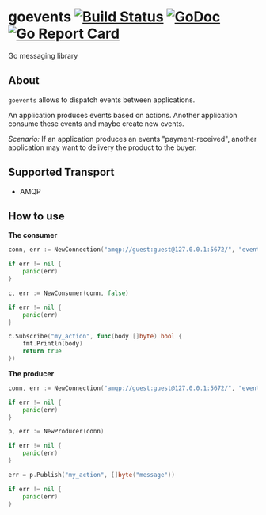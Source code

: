 # goevents [![Build Status](https://travis-ci.org/eventials/goevents.svg?branch=master)](https://travis-ci.org/eventials/goevents) [![GoDoc](https://godoc.org/github.com/eventials/goevents?status.svg)](http://godoc.org/github.com/eventials/goevents) [![Go Report Card](https://goreportcard.com/badge/github.com/eventials/goevents)](https://goreportcard.com/report/github.com/eventials/goevents)

Go messaging library

## About

`goevents` allows to dispatch events between applications.

An application produces events based on actions.
Another application consume these events and maybe create new events.

*Scenario:* If an application produces an events "payment-received", another application may want to delivery the product to the buyer.

## Supported Transport

- AMQP

## How to use

**The consumer**

```go
conn, err := NewConnection("amqp://guest:guest@127.0.0.1:5672/", "events-queue", "events-exchange")

if err != nil {
    panic(err)
}

c, err := NewConsumer(conn, false)

if err != nil {
    panic(err)
}

c.Subscribe("my_action", func(body []byte) bool {
    fmt.Println(body)
    return true
})
```

**The producer**

```go
conn, err := NewConnection("amqp://guest:guest@127.0.0.1:5672/", "events-queue", "events-exchange")

if err != nil {
    panic(err)
}

p, err := NewProducer(conn)

if err != nil {
    panic(err)
}

err = p.Publish("my_action", []byte("message"))

if err != nil {
    panic(err)
}
```
